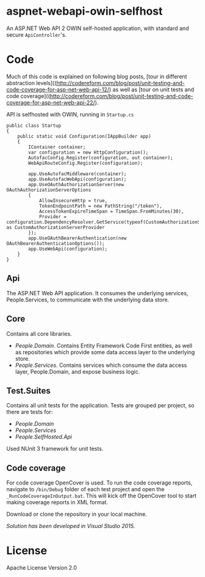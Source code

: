# aspnet-webapi-owin-selfhost
An ASP.NET Web API 2 OWIN self-hosted application, with standard and secure `ApiController`'s.

# Code
Much of this code is explained on following blog posts, [tour in different abstraction levels]((http://codereform.com/blog/post/unit-testing-and-code-coverage-for-asp-net-web-api-12/) as well as [tour on unit tests and code coverage]((http://codereform.com/blog/post/unit-testing-and-code-coverage-for-asp-net-web-api-22/).

API is selfhosted with OWIN, running in `Startup.cs`
```
public class Startup
{
    public static void Configuration(IAppBuilder app)
    {
        IContainer container;
        var configuration = new HttpConfiguration();
        AutofacConfig.Register(configuration, out container);
        WebApiRouteConfig.Register(configuration);

        app.UseAutofacMiddleware(container);
        app.UseAutofacWebApi(configuration);
        app.UseOAuthAuthorizationServer(new OAuthAuthorizationServerOptions
        {
            AllowInsecureHttp = true,
            TokenEndpointPath = new PathString("/token"),
            AccessTokenExpireTimeSpan = TimeSpan.FromMinutes(30),
            Provider = configuration.DependencyResolver.GetService(typeof(CustomAuthorizationServerProvider)) as CustomAuthorizationServerProvider
        });
        app.UseOAuthBearerAuthentication(new OAuthBearerAuthenticationOptions());
        app.UseWebApi(configuration);
    }
}
```

## Api
The ASP.NET Web API application. It consumes the underlying services, People.Services, to communicate with the underlying data store.

## Core
Contains all core libraries.
- *People.Domain*. Contains Entity Framework Code First entities, as well as repositories which provide some data access layer to the underlying store.
- *People.Services*. Contains services which consume the data access layer, People.Domain, and expose business logic.

## Test.Suites
Contains all unit tests for the application. Tests are grouped per project, so there are tests for:
- *People.Domain*
- *People.Services*
- *People.SelfHosted.Api*

Used NUnit 3 framework for unit tests.

## Code coverage
For code coverage OpenCover is used.
To run the code coverage reports, navigate to `/bin/Debug` folder of each test project and open the `_RunCodeCoverageInOutput.bat`. This will kick off the OpenCover tool to start making coverage reports in XML format.

Download or clone the repository in your local machine.

*Solution has been developed in Visual Studio 2015.*

# License
Apache License Version 2.0
